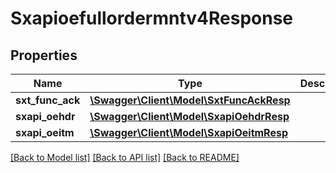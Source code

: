 # Sxapioefullordermntv4Response

## Properties
Name | Type | Description | Notes
------------ | ------------- | ------------- | -------------
**sxt_func_ack** | [**\Swagger\Client\Model\SxtFuncAckResp**](SxtFuncAckResp.md) |  | [optional] 
**sxapi_oehdr** | [**\Swagger\Client\Model\SxapiOehdrResp**](SxapiOehdrResp.md) |  | [optional] 
**sxapi_oeitm** | [**\Swagger\Client\Model\SxapiOeitmResp**](SxapiOeitmResp.md) |  | [optional] 

[[Back to Model list]](../README.md#documentation-for-models) [[Back to API list]](../README.md#documentation-for-api-endpoints) [[Back to README]](../README.md)


